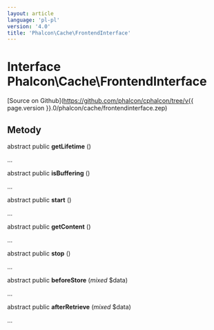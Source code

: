 ```yaml
---
layout: article
language: 'pl-pl'
version: '4.0'
title: 'Phalcon\Cache\FrontendInterface'
---
```

# Interface **Phalcon\Cache\FrontendInterface**

[Source on Github](https://github.com/phalcon/cphalcon/tree/v{{ page.version }}.0/phalcon/cache/frontendinterface.zep)

## Metody

abstract public **getLifetime** ()

...

abstract public **isBuffering** ()

...

abstract public **start** ()

...

abstract public **getContent** ()

...

abstract public **stop** ()

...

abstract public **beforeStore** (*mixed* $data)

...

abstract public **afterRetrieve** (*mixed* $data)

...